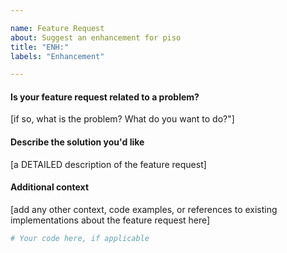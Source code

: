 ```yaml
---

name: Feature Request
about: Suggest an enhancement for piso
title: "ENH:"
labels: "Enhancement"

---
```


#### Is your feature request related to a problem?

[if so, what is the problem?  What do you want to do?"]

#### Describe the solution you'd like

[a DETAILED description of the feature request]

#### Additional context

[add any other context, code examples, or references to existing implementations about the feature request here]

```python
# Your code here, if applicable

```
